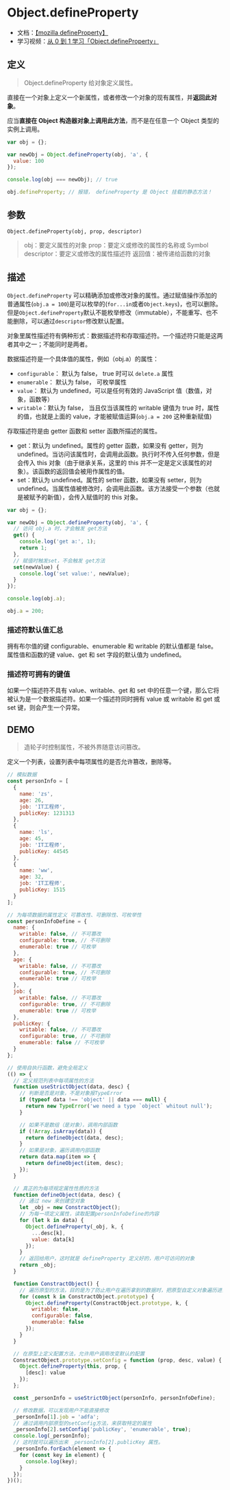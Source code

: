 # Object.defineProperty

- 文档：[【mozilla defineProperty】](https://developer.mozilla.org/zh-CN/docs/Web/JavaScript/Reference/Global_Objects/Object/defineProperty)
- 学习视频：[从 0 到 1 学习「Object.defineProperty」](https://www.bilibili.com/video/BV12z4y1U7no)

## 定义

> Object.defineProperty 给对象定义属性。

直接在一个对象上定义一个新属性，或者修改一个对象的现有属性，并**返回此对象**。

应当**直接在 Object 构造器对象上调用此方法**，而不是在任意一个 Object 类型的实例上调用。

```js
var obj = {};

var newObj = Object.defineProperty(obj, 'a', {
  value: 100
});

console.log(obj === newObj); // true

obj.defineProperty; // 报错， defineProperty 是 Object 挂载的静态方法！
```

## 参数

`Object.defineProperty(obj, prop, descriptor)`

> obj：要定义属性的对象
> prop：要定义或修改的属性的名称或 Symbol
> descriptor：要定义或修改的属性描述符
> 返回值：被传递给函数的对象

## 描述

`Object.defineProperty` 可以精确添加或修改对象的属性。通过赋值操作添加的普通属性(`obj.a = 100`)是可以枚举的(`for...in`或者`Object.keys`)，也可以删除。但是`Object.defineProperty`默认不能枚举修改（immutable），不能重写、也不能删除，可以通过`descriptor`修改默认配置。

对象里属性描述符有俩种形式：数据描述符和存取描述符。一个描述符只能是这两者其中之一；不能同时是两者。

数据描述符是一个具体值的属性，例如（obj.a）的属性：

- `configurable`： 默认为 false， true 时可以 `delete.a` 属性
- `enumerable`： 默认为 false， 可枚举属性
- `value`： 默认为 undefined，可以是任何有效的 JavaScript 值（数值，对象，函数等）
- `writable`：默认为 false， 当且仅当该属性的 writable 键值为 true 时，属性的值，也就是上面的 value，才能被赋值运算(`obj.a = 200` 这种重新赋值)

存取描述符是由 getter 函数和 setter 函数所描述的属性。

- get：默认为 undefined。属性的 getter 函数，如果没有 getter，则为 undefined。当访问该属性时，会调用此函数。执行时不传入任何参数，但是会传入 this 对象（由于继承关系，这里的 this 并不一定是定义该属性的对象）。该函数的返回值会被用作属性的值。
- set：默认为 undefined。属性的 setter 函数，如果没有 setter，则为 undefined。当属性值被修改时，会调用此函数。该方法接受一个参数（也就是被赋予的新值），会传入赋值时的 this 对象。

```js
var obj = {};

var newObj = Object.defineProperty(obj, 'a', {
  // 访问 obj.a 时，才会触发 get方法
  get() {
    console.log('get a:', 1);
    return 1;
  },
  // 赋值时触发set，不会触发 get方法
  set(newValue) {
    console.log('set value:', newValue);
  }
});

console.log(obj.a);

obj.a = 200;
```

### 描述符默认值汇总

拥有布尔值的键 configurable、enumerable 和 writable 的默认值都是 false。
属性值和函数的键 value、get 和 set 字段的默认值为 undefined。

### 描述符可拥有的键值

如果一个描述符不具有 value、writable、get 和 set 中的任意一个键，那么它将被认为是一个数据描述符。如果一个描述符同时拥有 value 或 writable 和 get 或 set 键，则会产生一个异常。

## DEMO

> 造轮子时控制属性，不被外界随意访问篡改。

定义一个列表，设置列表中每项属性的是否允许篡改，删除等。

```js
// 模拟数据
const personInfo = [
  {
    name: 'zs',
    age: 26,
    job: 'IT工程师',
    publicKey: 1231313
  },
  {
    name: 'ls',
    age: 45,
    job: 'IT工程师',
    publicKey: 44545
  },
  {
    name: 'ww',
    age: 32,
    job: 'IT工程师',
    publicKey: 1515
  }
];

// 为每项数据的属性定义 可篡改性、可删除性、可枚举性
const personInfoDefine = {
  name: {
    writable: false, // 不可篡改
    configurable: true, // 不可删除
    enumerable: true // 可枚举
  },
  age: {
    writable: false, // 不可篡改
    configurable: true, // 不可删除
    enumerable: true // 可枚举
  },
  job: {
    writable: false, // 不可篡改
    configurable: true, // 不可删除
    enumerable: true // 可枚举
  },
  publicKey: {
    writable: false, // 不可篡改
    configurable: true, // 不可删除
    enumerable: false // 不可枚举
  }
};

// 使用自执行函数，避免全局定义
(() => {
  // 定义规范列表中每项属性的方法
  function useStrictObject(data, desc) {
    // 判断是否是对象，不是对象报TypeError
    if (typeof data !== 'object' || data === null) {
      return new TypeError('we need a type `object` whitout null');
    }

    // 如果不是数组（是对象），调用内部函数
    if (!Array.isArray(data)) {
      return defineObject(data, desc);
    }
    // 如果是对象，遍历调用内部函数
    return data.map(item => {
      return defineObject(item, desc);
    });
  }

  // 真正的为每项规定属性性质的方法
  function defineObject(data, desc) {
    // 通过 new 来创建空对象
    let _obj = new ConstractObject();
    // 为每一项定义属性，读取配置personInfoDefine的内容
    for (let k in data) {
      Object.defineProperty(_obj, k, {
        ...desc[k],
        value: data[k]
      });
    }
    // 返回给用户，这时就是 defineProperty 定义好的，用户可访问的对象
    return _obj;
  }

  function ConstractObject() {
    // 遍历原型的方法，目的是为了防止用户在遍历拿到的数据时，把原型自定义对象遍历进去。
    for (const k in ConstractObject.prototype) {
      Object.defineProperty(ConstractObject.prototype, k, {
        writable: false,
        configurable: false,
        enumerable: false
      });
    }
  }

  // 在原型上定义配置方法，允许用户调用改变默认的配置
  ConstractObject.prototype.setConfig = function (prop, desc, value) {
    Object.defineProperty(this, prop, {
      [desc]: value
    });
  };

  const _personInfo = useStrictObject(personInfo, personInfoDefine);

  // 修改数据，可以发现用户不能直接修改
  _personInfo[1].job = 'adfa';
  // 通过调用内部原型的setConfig方法，来获取特定的属性
  _personInfo[2].setConfig('publicKey', 'enumerable', true);
  console.log(_personInfo);
  // 这时就可以遍历出来 _personInfo[2].publicKey 属性。
  _personInfo.forEach(element => {
    for (const key in element) {
      console.log(key);
    }
  });
})();
```
